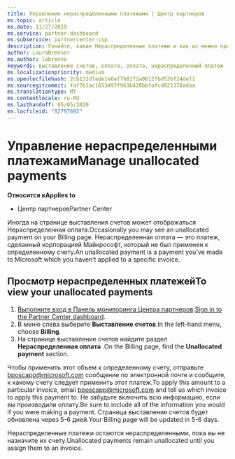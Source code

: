 ```yaml
---
title: Управление нераспределенными платежами | Центр партнеров
ms.topic: article
ms.date: 11/27/2019
ms.service: partner-dashboard
ms.subservice: partnercenter-csp
description: Узнайте, какие Нераспределенные платежи и как их можно применить к счетам.
author: LauraBrenner
ms.author: labrenne
keywords: выставление счетов, оплата, оплата, нераспределенный платеж
ms.localizationpriority: medium
ms.openlocfilehash: 2cb132d7ade1e6ef7b8172a0612fbd53bf24def1
ms.sourcegitcommit: faf7b1ac1653497f963b428bbfafcd821378adaa
ms.translationtype: MT
ms.contentlocale: ru-RU
ms.lasthandoff: 05/05/2020
ms.locfileid: "82797692"
---
```

# <a name="manage-unallocated-payments"></a><span data-ttu-id="b51c8-104">Управление нераспределенными платежами</span><span class="sxs-lookup"><span data-stu-id="b51c8-104">Manage unallocated payments</span></span>

<span data-ttu-id="b51c8-105">**Относится к**</span><span class="sxs-lookup"><span data-stu-id="b51c8-105">**Applies to**</span></span>

- <span data-ttu-id="b51c8-106">Центр партнеров</span><span class="sxs-lookup"><span data-stu-id="b51c8-106">Partner Center</span></span>

<span data-ttu-id="b51c8-107">Иногда на странице выставления счетов может отображаться Нераспределенная оплата.</span><span class="sxs-lookup"><span data-stu-id="b51c8-107">Occasionally you may see an unallocated payment on your Billing page.</span></span> <span data-ttu-id="b51c8-108">Нераспределенная оплата — это платеж, сделанный корпорацией Майкрософт, который не был применен к определенному счету.</span><span class="sxs-lookup"><span data-stu-id="b51c8-108">An unallocated payment is a payment you’ve made to Microsoft which you haven’t applied to a specific invoice.</span></span>

## <a name="to-view-your-unallocated-payments"></a><span data-ttu-id="b51c8-109">Просмотр нераспределенных платежей</span><span class="sxs-lookup"><span data-stu-id="b51c8-109">To view your unallocated payments</span></span>

1.  <span data-ttu-id="b51c8-110">[Выполните вход в Панель мониторинга Центра партнеров](https://partner.microsoft.com/en-us/dashboard/home).</span><span class="sxs-lookup"><span data-stu-id="b51c8-110">[Sign in to the Partner Center dashboard](https://partner.microsoft.com/en-us/dashboard/home).</span></span>
2.  <span data-ttu-id="b51c8-111">В меню слева выберите **Выставление счетов**.</span><span class="sxs-lookup"><span data-stu-id="b51c8-111">In the left-hand menu, choose **Billing**.</span></span>
3.  <span data-ttu-id="b51c8-112">На странице выставление счетов найдите раздел **Нераспределенная оплата** .</span><span class="sxs-lookup"><span data-stu-id="b51c8-112">On the Billing page, find the **Unallocated payment** section.</span></span> 

<span data-ttu-id="b51c8-113">Чтобы применить этот объем к определенному счету, отправьте bposcapp@microsoft.com сообщение по электронной почте и сообщите, к какому счету следует применить этот платеж.</span><span class="sxs-lookup"><span data-stu-id="b51c8-113">To apply this amount to a particular invoice, email bposcapp@microsoft.com and tell us which invoice to apply this payment to.</span></span> <span data-ttu-id="b51c8-114">Не забудьте включить всю информацию, если вы производили оплату.</span><span class="sxs-lookup"><span data-stu-id="b51c8-114">Be sure to include all of the information you would if you were making a payment.</span></span> <span data-ttu-id="b51c8-115">Страница выставления счетов будет обновлена через 5-6 дней.</span><span class="sxs-lookup"><span data-stu-id="b51c8-115">Your Billing page will be updated in 5-6 days.</span></span> 

<span data-ttu-id="b51c8-116">Нераспределенные платежи остаются нераспределенными, пока вы не назначите их счету.</span><span class="sxs-lookup"><span data-stu-id="b51c8-116">Unallocated payments remain unallocated until you assign them to an invoice.</span></span> 

